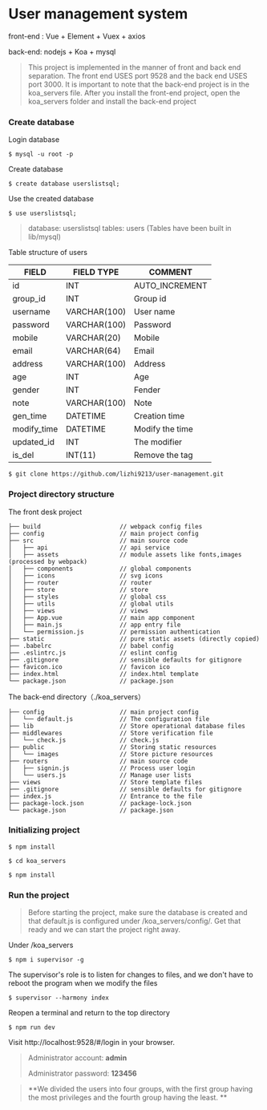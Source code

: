 # User management system

front-end :  Vue + Element + Vuex + axios

back-end:  nodejs + Koa + mysql

> This project is implemented in the manner of front and back end separation. The front end USES port 9528 and the back end USES port 3000.  It is important to note that the back-end project is in the koa_servers file. After you install the front-end project, open the koa_servers folder and install the back-end project

### Create database

Login database

```
$ mysql -u root -p
```
Create database
```
$ create database userslistsql;
```
Use the created database
```
$ use userslistsql;
```

> database: userslistsql tables: users   (Tables have been built in lib/mysql)



Table structure of users

| FIELD       | FIELD TYPE   | COMMENT         |
| ----------- | ------------ | --------------- |
| id          | INT          | AUTO_INCREMENT  |
| group_id    | INT          | Group id        |
| username    | VARCHAR(100) | User name       |
| password    | VARCHAR(100) | Password        |
| mobile      | VARCHAR(20)  | Mobile          |
| email       | VARCHAR(64)  | Email           |
| address     | VARCHAR(100) | Address         |
| age         | INT          | Age             |
| gender      | INT          | Fender          |
| note        | VARCHAR(100) | Note            |
| gen_time    | DATETIME     | Creation time   |
| modify_time | DATETIME     | Modify the time |
| updated_id  | INT          | The modifier    |
| is_del      | INT(11)      | Remove the tag  |



```
$ git clone https://github.com/lizhi9213/user-management.git
```


### Project directory structure

The front desk project

```
├── build                      // webpack config files
├── config                     // main project config
├── src                        // main source code
│   ├── api                    // api service
│   ├── assets                 // module assets like fonts,images (processed by webpack)
│   ├── components             // global components
│   ├── icons                  // svg icons
│   ├── router                 // router
│   ├── store                  // store
│   ├── styles                 // global css
│   ├── utils                  // global utils
│   ├── views                  // views
│   ├── App.vue                // main app component
│   ├── main.js                // app entry file
│   └── permission.js          // permission authentication
├── static                     // pure static assets (directly copied)
├── .babelrc                   // babel config
├── .eslintrc.js               // eslint config
├── .gitignore                 // sensible defaults for gitignore
├── favicon.ico                // favicon ico
├── index.html                 // index.html template
└── package.json               // package.json
```



The back-end directory（./koa_servers）

```
├── config                     // main project config
│   └── default.js             // The configuration file
├── lib                        // Store operational database files
├── middlewares                // Store verification file
│   └── check.js               // check.js 
├── public                     // Storing static resources
│   └── images                 // Store picture resources
├── routers                	   // main source code
│   ├── signin.js              // Process user login
│   └── users.js               // Manage user lists
├── views                	   // Store template files
├── .gitignore                 // sensible defaults for gitignore
├── index.js                   // Entrance to the file
├── package-lock.json          // package-lock.json
└── package.json               // package.json
```



### Initializing project

```
$ npm install
```
```
$ cd koa_servers
```
```
$ npm install
```


### Run the project

> Before starting the project, make sure the database is created and that default.js is configured under /koa_servers/config/. Get that ready and we can start the project right away.



Under /koa_servers

```
$ npm i supervisor -g
```
The supervisor's role is to listen for changes to files, and we don't have to reboot the program when we modify the files

```
$ supervisor --harmony index
```

Reopen a terminal and return to the top directory

```
$ npm run dev
```

Visit http://localhost:9528/#/login in your browser.

> Administrator account: **admin**
>
> Administrator password: **123456**

> **We divided the users into four groups, with the first group having the most privileges and the fourth group having the least. **